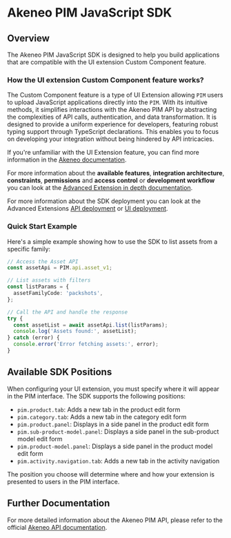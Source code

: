 # Akeneo PIM JavaScript SDK

## Overview

The Akeneo PIM JavaScript SDK is designed to help you build applications that are compatible with the UI extension Custom Component feature. 

### How the UI extension Custom Component feature works?

The Custom Component feature is a type of UI Extension allowing `PIM` users to upload JavaScript applications directly into the `PIM`.
With its intuitive methods, it simplifies interactions with the Akeneo PIM API by abstracting the complexities of API calls, authentication, and data transformation. It is designed to provide a uniform experience for developers, featuring robust typing support through TypeScript declarations. This enables you to focus on developing your integration without being hindered by API intricacies.

If you're unfamiliar with the UI Extension feature, you can find more information in the [Akeneo documentation](https://api.akeneo.com/extensions/overview.html).

For more information about the **available features**, **integration architecture**,  **constraints**, **permissions** and **access control** or **development workflow** you can look at the [Advanced Extension in depth documentation](https://api.akeneo.com/advanced-extensions/sdk-in-depth.html#sdk-in-depth). 

For more information about the SDK deployment you can look at the Advanced Extensions [API deployment](https://api.akeneo.com/advanced-extensions/api-deployment.html#api-deployment) or [UI deployment](https://api.akeneo.com/advanced-extensions/ui-deployment.html#ui-deployment).

### Quick Start Example

Here's a simple example showing how to use the SDK to list assets from a specific family:

```typescript
// Access the Asset API
const assetApi = PIM.api.asset_v1;

// List assets with filters
const listParams = {
  assetFamilyCode: 'packshots',
};

// Call the API and handle the response
try {
  const assetList = await assetApi.list(listParams);
  console.log('Assets found:', assetList);
} catch (error) {
  console.error('Error fetching assets:', error);
}
```

## Available SDK Positions

When configuring your UI extension, you must specify where it will appear in the PIM interface. The SDK supports the following positions:

- `pim.product.tab`: Adds a new tab in the product edit form
- `pim.category.tab`: Adds a new tab in the category edit form
- `pim.product.panel`: Displays in a side panel in the product edit form
- `pim.sub-product-model.panel`: Displays a side panel in the sub-product model edit form
- `pim.product-model.panel`: Displays a side panel in the product model edit form
- `pim.activity.navigation.tab`: Adds a new tab in the activity navigation

The position you choose will determine where and how your extension is presented to users in the PIM interface.


## Further Documentation

For more detailed information about the Akeneo PIM API, please refer to the official [Akeneo API documentation](https://api.akeneo.com/).
